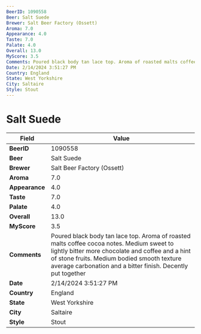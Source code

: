 ```yaml
---
BeerID: 1090558
Beer: Salt Suede
Brewer: Salt Beer Factory (Ossett)
Aroma: 7.0
Appearance: 4.0
Taste: 7.0
Palate: 4.0
Overall: 13.0
MyScore: 3.5
Comments: Poured black body tan lace top. Aroma of roasted malts coffee cocoa notes. Medium sweet to lightly bitter more chocolate and coffee and a hint of stone fruits. Medium bodied smooth texture average carbonation and a bitter finish. Decently put together
Date: 2/14/2024 3:51:27 PM
Country: England
State: West Yorkshire
City: Saltaire
Style: Stout
---
```


# Salt Suede

| Field         | Value |
|---------------|-------|
| **BeerID** | 1090558 |
| **Beer** | Salt Suede |
| **Brewer** | Salt Beer Factory (Ossett) |
| **Aroma** | 7.0 |
| **Appearance** | 4.0 |
| **Taste** | 7.0 |
| **Palate** | 4.0 |
| **Overall** | 13.0 |
| **MyScore** | 3.5 |
| **Comments** | Poured black body tan lace top. Aroma of roasted malts coffee cocoa notes. Medium sweet to lightly bitter more chocolate and coffee and a hint of stone fruits. Medium bodied smooth texture average carbonation and a bitter finish. Decently put together  |
| **Date** | 2/14/2024 3:51:27 PM |
| **Country** | England |
| **State** | West Yorkshire |
| **City** | Saltaire |
| **Style** | Stout |
